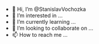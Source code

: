 - 👋 Hi, I’m @StanislavVochozka
- 👀 I’m interested in ...
- 🌱 I’m currently learning ...
- 💞️ I’m looking to collaborate on ...
- 📫 How to reach me ...

<!---
StanislavVochozka/StanislavVochozka is a ✨ special ✨ repository because its `README.md` (this file) appears on your GitHub profile.
You can click the Preview link to take a look at your changes.
--->
